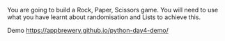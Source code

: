 You are going to build a Rock, Paper, Scissors game. You will need to use what you have learnt about randomisation and Lists to achieve this.

Demo
https://appbrewery.github.io/python-day4-demo/
